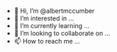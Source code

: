 - 👋 Hi, I’m @albertmccumber
- 👀 I’m interested in ...
- 🌱 I’m currently learning ...
- 💞️ I’m looking to collaborate on ...
- 📫 How to reach me ...

<!---
albertmccumber/albertmccumber is a ✨ special ✨ repository because its `README.md` (this file) appears on your GitHub profile.
You can click the Preview link to take a look at your changes.
--->
